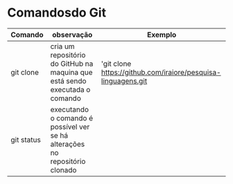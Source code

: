 # Comandosdo Git

Comando | observação | Exemplo
---|---|---
git clone| cria um repositório do GitHub na maquina que está sendo executada o comando|'git clone https://github.com/iraiore/pesquisa-linguagens.git
git status | executando o comando é possível ver se há alterações no repositório clonado
